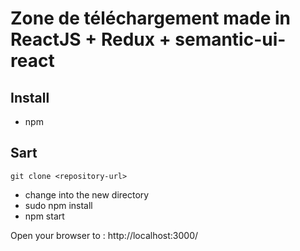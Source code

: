 # Zone de téléchargement made in ReactJS + Redux + semantic-ui-react

## Install
* npm 

## Sart
```
git clone <repository-url> 
```
* change into the new directory
* sudo npm install
* npm start

Open your browser to : http://localhost:3000/
